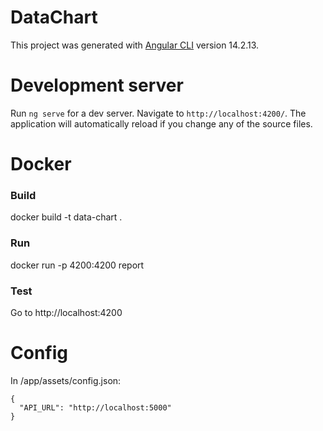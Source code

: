 # DataChart

This project was generated with [Angular CLI](https://github.com/angular/angular-cli) version 14.2.13.

# Development server
Run `ng serve` for a dev server. Navigate to `http://localhost:4200/`. The application will automatically reload if you change any of the source files.

# Docker
### Build
docker build -t data-chart .

### Run
docker run -p 4200:4200 report

### Test
Go to http://localhost:4200


# Config
In /app/assets/config.json:
```
{
  "API_URL": "http://localhost:5000"
}
```